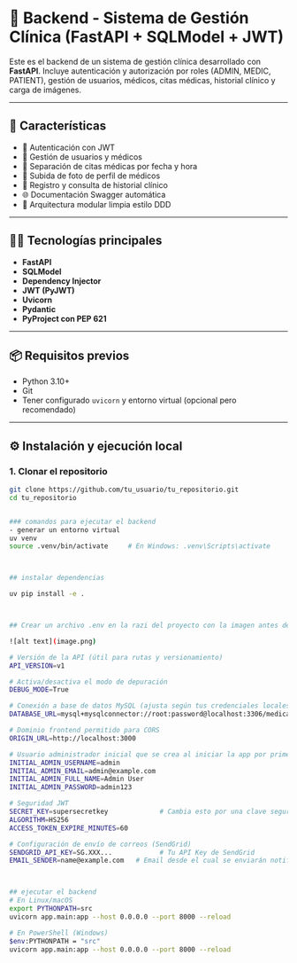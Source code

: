 # 🏥 Backend - Sistema de Gestión Clínica (FastAPI + SQLModel + JWT)

Este es el backend de un sistema de gestión clínica desarrollado con **FastAPI**. Incluye autenticación y autorización por roles (ADMIN, MEDIC, PATIENT), gestión de usuarios, médicos, citas médicas, historial clínico y carga de imágenes.

---

## 🚀 Características

- 🔐 Autenticación con JWT
- 👤 Gestión de usuarios y médicos
- 📅 Separación de citas médicas por fecha y hora
- 📁 Subida de foto de perfil de médicos
- 📄 Registro y consulta de historial clínico
- 🌐 Documentación Swagger automática
- 🧩 Arquitectura modular limpia estilo DDD

---

## 🧑‍💻 Tecnologías principales

- **FastAPI**
- **SQLModel**
- **Dependency Injector**
- **JWT (PyJWT)**
- **Uvicorn**
- **Pydantic**
- **PyProject con PEP 621**

---

## 📦 Requisitos previos

- Python 3.10+
- Git
- Tener configurado `uvicorn` y entorno virtual (opcional pero recomendado)

---

## ⚙️ Instalación y ejecución local

### 1. Clonar el repositorio
```bash
git clone https://github.com/tu_usuario/tu_repositorio.git
cd tu_repositorio


### comandos para ejecutar el backend
- generar un entorno virtual
uv venv
source .venv/bin/activate     # En Windows: .venv\Scripts\activate



## instalar dependencias

uv pip install -e .



## Crear un archivo .env en la razi del proyecto con la imagen antes de ejecutar el backend

![alt text](image.png)

# Versión de la API (útil para rutas y versionamiento)
API_VERSION=v1

# Activa/desactiva el modo de depuración
DEBUG_MODE=True

# Conexión a base de datos MySQL (ajusta según tus credenciales locales)
DATABASE_URL=mysql+mysqlconnector://root:password@localhost:3306/medical_ia

# Dominio frontend permitido para CORS
ORIGIN_URL=http://localhost:3000

# Usuario administrador inicial que se crea al iniciar la app por primera vez
INITIAL_ADMIN_USERNAME=admin
INITIAL_ADMIN_EMAIL=admin@example.com
INITIAL_ADMIN_FULL_NAME=Admin User
INITIAL_ADMIN_PASSWORD=admin123

# Seguridad JWT
SECRET_KEY=supersecretkey             # Cambia esto por una clave segura
ALGORITHM=HS256
ACCESS_TOKEN_EXPIRE_MINUTES=60

# Configuración de envío de correos (SendGrid)
SENDGRID_API_KEY=SG.XXX...            # Tu API Key de SendGrid
EMAIL_SENDER=name@example.com   # Email desde el cual se enviarán notificaciones puede ser tu email o tu dominio DNs



## ejecutar el backend
# En Linux/macOS
export PYTHONPATH=src
uvicorn app.main:app --host 0.0.0.0 --port 8000 --reload

# En PowerShell (Windows)
$env:PYTHONPATH = "src"
uvicorn app.main:app --host 0.0.0.0 --port 8000 --reload



